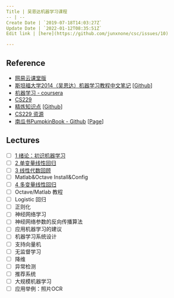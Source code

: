 ```yaml
---
Title | 吴恩达机器学习课程
-- | --
Create Date | `2019-07-18T14:03:27Z`
Update Date | `2022-01-12T08:35:51Z`
Edit link | [here](https://github.com/junxnone/csc/issues/10)

---
```

## Reference
- [网易云课堂版](https://study.163.com/course/courseMain.htm?courseId=1004570029)
- [斯坦福大学2014（吴恩达）机器学习教程中文笔记](http://www.ai-start.com/ml2014/) [[Github](https://github.com/fengdu78/Coursera-ML-AndrewNg-Notes)]
- [机器学习 - coursera](https://www.coursera.org/learn/machine-learning)
- [CS229](http://cs229.stanford.edu/)
- [精炼知识点](https://stanford.edu/~shervine/teaching/) [[Github](https://github.com/afshinea/stanford-cs-229-machine-learning/tree/master)]
- [CS229 资源](http://cs229.stanford.edu/summer2019/)
- [南瓜书PumpkinBook - Github](https://github.com/datawhalechina/pumpkin-book) [[Page](https://datawhalechina.github.io/pumpkin-book/#/)]

## Lectures

- [ ] [1 绪论：初识机器学习](/吴恩达机器学习课程_1_绪论)
- [ ] [2 单变量线性回归](/吴恩达机器学习课程_2_单变量线性回归)
- [ ] [3 线性代数回顾](/吴恩达机器学习课程_3_线性代数回顾)
- [ ] Matlab&Octave Install&Config
- [ ] [4 多变量线性回归](/吴恩达机器学习课程_4_多变量线性回归)
- [ ] Octave/Matlab 教程
- [ ] Logistic 回归
- [ ] 正则化
- [ ] 神经网络学习
- [ ] 神经网络参数的反向传播算法
- [ ] 应用机器学习的建议
- [ ] 机器学习系统设计
- [ ] 支持向量机
- [ ] 无监督学习
- [ ] 降维
- [ ] 异常检测
- [ ] 推荐系统
- [ ] 大规模机器学习
- [ ] 应用举例：照片OCR
